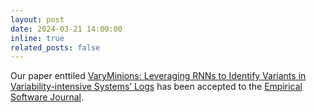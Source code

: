 ```yaml
---
layout: post
date: 2024-03-21 14:00:00
inline: true
related_posts: false
---
```


Our paper enttiled [VaryMinions: Leveraging RNNs to Identify Variants in Variability-intensive Systems’ Logs](https://researchportal.unamur.be/en/publications/varyminions-leveraging-rnns-to-identify-variants-in-variability-i) has been accepted to the [Empirical Software Journal](https://link.springer.com/journal/10664).

